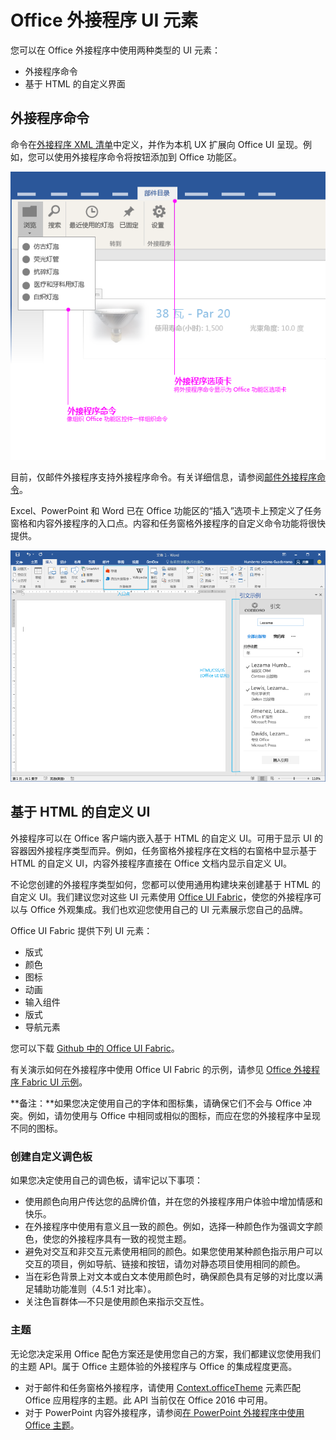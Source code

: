# <a name="office-add-in-ui-elements"></a>Office 外接程序 UI 元素

您可以在 Office 外接程序中使用两种类型的 UI 元素： 

- 外接程序命令 
- 基于 HTML 的自定义界面

## <a name="add-in-commands"></a>外接程序命令
命令在[外接程序 XML 清单](../../develop/define-add-in-commands.md)中定义，并作为本机 UX 扩展向 Office UI 呈现。例如，您可以使用外接程序命令将按钮添加到 Office 功能区。 

![显式外接程序命令以及外接程序中的自定义 HTML UI 元素的图片](../../images/layouts_addInCommands_v0.03.png)

目前，仅邮件外接程序支持外接程序命令。有关详细信息，请参阅[邮件外接程序命令](../../outlook/add-in-commands-for-outlook.md)。 

Excel、PowerPoint 和 Word 已在 Office 功能区的“插入”选项卡上预定义了任务窗格和内容外接程序的入口点。内容和任务窗格外接程序的自定义命令功能将很快提供。 

![显示 Word 功能区上的“插入”选项卡的图片](../../images/Word-insert-tab.png)

## <a name="custom-html-based-ui"></a>基于 HTML 的自定义 UI
外接程序可以在 Office 客户端内嵌入基于 HTML 的自定义 UI。可用于显示 UI 的容器因外接程序类型而异。例如，任务窗格外接程序在文档的右窗格中显示基于 HTML 的自定义 UI，内容外接程序直接在 Office 文档内显示自定义 UI。

不论您创建的外接程序类型如何，您都可以使用通用构建块来创建基于 HTML 的自定义 UI。我们建议您对这些 UI 元素使用 [Office UI Fabric](https://github.com/OfficeDev/Office-UI-Fabric)，使您的外接程序可以与 Office 外观集成。我们也欢迎您使用自己的 UI 元素展示您自己的品牌。

Office UI Fabric 提供下列 UI 元素：

- 版式
- 颜色
- 图标
- 动画
- 输入组件
- 版式
- 导航元素

您可以下载 [Github 中的 Office UI Fabric](https://github.com/OfficeDev/Office-UI-Fabric)。

有关演示如何在外接程序中使用 Office UI Fabric 的示例，请参见 [Office 外接程序 Fabric  UI 示例](https://github.com/OfficeDev/Office-Add-in-Fabric-UI-Sample)。

**备注：**如果您决定使用自己的字体和图标集，请确保它们不会与 Office 冲突。例如，请勿使用与 Office 中相同或相似的图标，而应在您的外接程序中呈现不同的图标。 

### <a name="creating-a-customized-color-palette"></a>创建自定义调色板
如果您决定使用自己的调色板，请牢记以下事项： 
 
- 使用颜色向用户传达您的品牌价值，并在您的外接程序用户体验中增加情感和快乐。
- 在外接程序中使用有意义且一致的颜色。例如，选择一种颜色作为强调文字颜色，使您的外接程序具有一致的视觉主题。
- 避免对交互和非交互元素使用相同的颜色。如果您使用某种颜色指示用户可以交互的项目，例如导航、链接和按钮，请勿对静态项目使用相同的颜色。
- 当在彩色背景上对文本或白文本使用颜色时，确保颜色具有足够的对比度以满足辅助功能准则（4.5:1 对比率）。
- 关注色盲群体—不只是使用颜色来指示交互性。

### <a name="theming"></a>主题 
无论您决定采用 Office 配色方案还是使用您自己的方案，我们都建议您使用我们的主题 API。属于 Office 主题体验的外接程序与 Office 的集成程度更高。


- 对于邮件和任务窗格外接程序，请使用 [Context.officeTheme](http://dev.office.com/reference/add-ins/shared/office.context.officetheme) 元素匹配 Office 应用程序的主题。此 API 当前仅在 Office 2016 中可用。  
- 对于 PowerPoint 内容外接程序，请参阅[在 PowerPoint 外接程序中使用 Office 主题](../../powerpoint/use-document-themes-in-your-powerpoint-add-ins.md)。

<!-- Link to theming API docs and Humberto's seed sample. Add screenshot of themed add-in. -->



